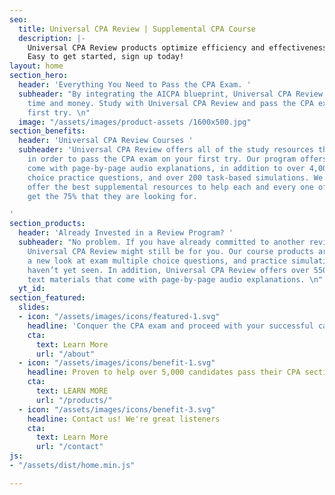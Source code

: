 ```yaml
---
seo:
  title: Universal CPA Review | Supplemental CPA Course
  description: |-
    Universal CPA Review products optimize efficiency and effectiveness, all in an affordable package.
    Easy to get started, sign up today!
layout: home
section_hero:
  header: 'Everything You Need to Pass the CPA Exam. '
  subheader: "By integrating the AICPA blueprint, Universal CPA Review will save you
    time and money. Study with Universal CPA Review and pass the CPA exam on your
    first try. \n"
  image: "/assets/images/product-assets /1600x500.jpg"
section_benefits:
  header: 'Universal CPA Review Courses '
  subheader: 'Universal CPA Review offers all of the study resources that you need
    in order to pass the CPA exam on your first try. Our program offers E-books that
    come with page-by-page audio explanations, in addition to over 4,000 multiple
    choice practice questions, and over 200 task-based simulations. We are proud to
    offer the best supplemental resources to help each and every one of our students
    get the 75% that they are looking for.

'
section_products:
  header: 'Already Invested in a Review Program? '
  subheader: "No problem. If you have already committed to another review course,
    Universal CPA Review might still be for you. Our course products are guaranteed
    a new look at exam multiple choice questions, and practice simulations that you
    haven’t yet seen. In addition, Universal CPA Review offers over 550 pages of E-book
    text materials that come with page-by-page audio explanations. \n"
  yt_id: 
section_featured:
  slides:
  - icon: "/assets/images/icons/featured-1.svg"
    headline: 'Conquer the CPA exam and proceed with your successful career '
    cta:
      text: Learn More
      url: "/about"
  - icon: "/assets/images/icons/benefit-1.svg"
    headline: Proven to help over 5,000 candidates pass their CPA sections.
    cta:
      text: LEARN MORE
      url: "/products/"
  - icon: "/assets/images/icons/benefit-3.svg"
    headline: Contact us! We're great listeners
    cta:
      text: Learn More
      url: "/contact"
js:
- "/assets/dist/home.min.js"

---
```

